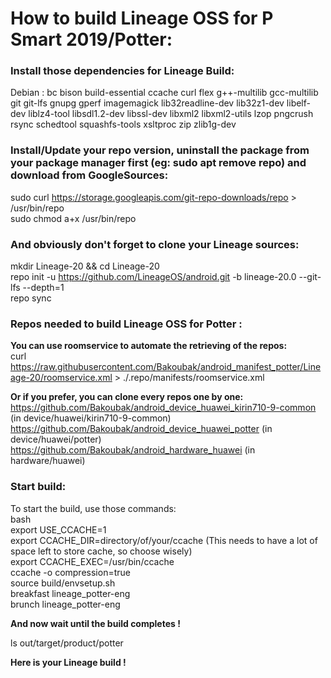 # **How to build Lineage OSS for P Smart 2019/Potter:**  

### **Install those dependencies for Lineage Build:**
Debian : bc bison build-essential ccache curl flex g++-multilib gcc-multilib git
git-lfs gnupg gperf imagemagick lib32readline-dev lib32z1-dev libelf-dev liblz4-tool libsdl1.2-dev
libssl-dev libxml2 libxml2-utils lzop pngcrush rsync schedtool squashfs-tools xsltproc zip zlib1g-dev

### **Install/Update your repo version, uninstall the package from your package manager first (eg: sudo apt remove repo) and download from GoogleSources:**
sudo curl https://storage.googleapis.com/git-repo-downloads/repo > /usr/bin/repo  
sudo chmod a+x /usr/bin/repo

### **And obviously don't forget to clone your Lineage sources:**
mkdir Lineage-20 && cd Lineage-20  
repo init -u https://github.com/LineageOS/android.git -b lineage-20.0 --git-lfs --depth=1  
repo sync

### **Repos needed to build Lineage OSS for Potter :**
**You can use roomservice to automate the retrieving of the repos:**  
curl https://raw.githubusercontent.com/Bakoubak/android_manifest_potter/Lineage-20/roomservice.xml > ./.repo/manifests/roomservice.xml

**Or if you prefer, you can clone every repos one by one:**  
https://github.com/Bakoubak/android_device_huawei_kirin710-9-common (in device/huawei/kirin710-9-common)  
https://github.com/Bakoubak/android_device_huawei_potter (in device/huawei/potter)  
https://github.com/Bakoubak/android_hardware_huawei (in hardware/huawei)  

### **Start build:**  
To start the build, use those commands:  
bash  
export USE_CCACHE=1  
export CCACHE_DIR=directory/of/your/ccache (This needs to have a lot of space left to store cache, so choose wisely)  
export CCACHE_EXEC=/usr/bin/ccache  
ccache -o compression=true  
source build/envsetup.sh  
breakfast lineage_potter-eng  
brunch lineage_potter-eng  
  
**And now wait until the build completes !**  
  
ls out/target/product/potter  
  
**Here is your Lineage build !**
